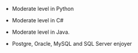 - Moderate level in Python

- Moderate level in C#

- Moderate level in Java.

- Postgre, Oracle, MySQL and SQL Server enjoyer

<!---
GinkuiMain/GinkuiMain is a ✨ special ✨ repository because its `README.md` (this file) appears on your GitHub profile.
You can click the Preview link to take a look at your changes.
--->
